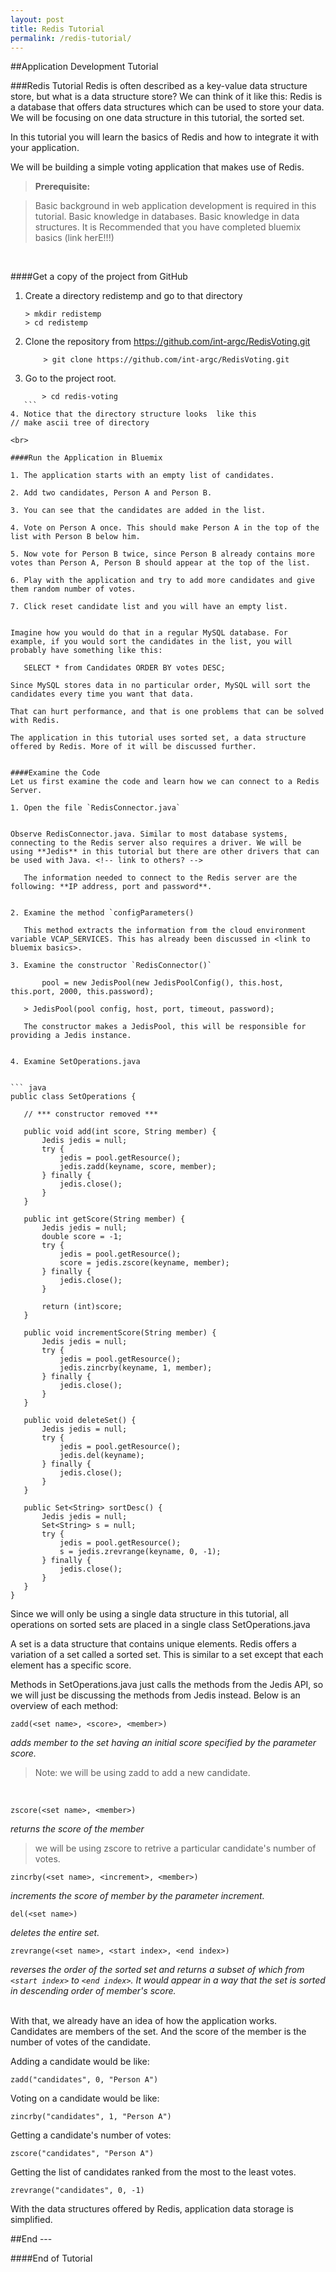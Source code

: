 ```yaml
---
layout: post
title: Redis Tutorial
permalink: /redis-tutorial/
---
```


##Application Development Tutorial

###Redis Tutorial
Redis is often described as a key-value data structure store, but what is a data structure store? We can think of it like this: Redis is a database that offers data structures which can be used to store your data. We will be focusing on one data structure in this tutorial, the sorted set.

In this tutorial you will learn the basics of Redis and how to integrate it with your application.

We will be building a simple voting application that makes use of Redis.

>**Prerequisite:**

>Basic background in web application development is required in this tutorial.
>Basic knowledge in databases.
>Basic knowledge in data structures.
>It is Recommended that you have completed bluemix basics (link herE!!!)

<br>

####Get a copy of the project from GitHub
1. Create a directory redistemp and go to that directory

	```text		
	> mkdir redistemp
	> cd redistemp
	```

2. Clone the repository from https://github.com/int-argc/RedisVoting.git

	```text		
		> git clone https://github.com/int-argc/RedisVoting.git
	```

3. Go to the project root.
 ```text		
		> cd redis-voting
	```
4. Notice that the directory structure looks  like this
// make ascii tree of directory

<br>

####Run the Application in Bluemix

1. The application starts with an empty list of candidates.

2. Add two candidates, Person A and Person B.

3. You can see that the candidates are added in the list.

4. Vote on Person A once. This should make Person A in the top of the list with Person B below him.

5. Now vote for Person B twice, since Person B already contains more votes than Person A, Person B should appear at the top of the list.

6. Play with the application and try to add more candidates and give them random number of votes.

7. Click reset candidate list and you will have an empty list.


Imagine how you would do that in a regular MySQL database. For example, if you would sort the candidates in the list, you will probably have something like this:

    SELECT * from Candidates ORDER BY votes DESC;

Since MySQL stores data in no particular order, MySQL will sort the candidates every time you want that data.

That can hurt performance, and that is one problems that can be solved with Redis.

The application in this tutorial uses sorted set, a data structure offered by Redis. More of it will be discussed further.


####Examine the Code
Let us first examine the code and learn how we can connect to a Redis Server.

 1. Open the file `RedisConnector.java`
	 
	
 Observe RedisConnector.java. Similar to most database systems, connecting to the Redis server also requires a driver. We will be using **Jedis** in this tutorial but there are other drivers that can be used with Java. <!-- link to others? -->

	The information needed to connect to the Redis server are the following: **IP address, port and password**.


 2. Examine the method `configParameters()

	This method extracts the information from the cloud environment variable VCAP_SERVICES. This has already been discussed in <link to bluemix basics>.

 3. Examine the constructor `RedisConnector()`

	    pool = new JedisPool(new JedisPoolConfig(), this.host, this.port, 2000, this.password);

	> JedisPool(pool config, host, port, timeout, password);

	The constructor makes a JedisPool, this will be responsible for providing a Jedis instance.


 4. Examine SetOperations.java


``` java
public class SetOperations {

	// *** constructor removed ***

	public void add(int score, String member) {
		Jedis jedis = null;
		try {
			jedis = pool.getResource();
			jedis.zadd(keyname, score, member);
		} finally {
			jedis.close();
		}
	}

	public int getScore(String member) {
		Jedis jedis = null;
		double score = -1;
		try {
			jedis = pool.getResource();
			score = jedis.zscore(keyname, member);
		} finally {
			jedis.close();
		}

		return (int)score;
	}

	public void incrementScore(String member) {
		Jedis jedis = null;
		try {
			jedis = pool.getResource();
			jedis.zincrby(keyname, 1, member);
		} finally {
			jedis.close();
		}
	}

	public void deleteSet() {
		Jedis jedis = null;
		try {
			jedis = pool.getResource();
			jedis.del(keyname);
		} finally {
			jedis.close();
		}
	}

	public Set<String> sortDesc() {
		Jedis jedis = null;
		Set<String> s = null;
		try {
			jedis = pool.getResource();
			s = jedis.zrevrange(keyname, 0, -1);
		} finally {
			jedis.close();
		}
	}
}
```
Since we will only be using a single data structure in this tutorial, all operations on sorted sets are placed in a single class SetOperations.java

A set is a data structure that contains unique elements. Redis offers a variation of a set called a sorted set. This is similar to a set except that each element has a specific score.

Methods in SetOperations.java just calls the methods from the Jedis API, so we will just be discussing the methods from Jedis instead. Below is an overview of each method:
<br />

    zadd(<set name>, <score>, <member>)

*adds member to the set having an initial score specified by the parameter score.*

> Note: we will be using zadd to add a new candidate.

<br />

    zscore(<set name>, <member>)

*returns the score of the member*

> we will be using zscore to retrive a particular candidate's number of votes.

    zincrby(<set name>, <increment>, <member>)

*increments the score of member by the parameter increment.*

    del(<set name>)

*deletes the entire set.*

    zrevrange(<set name>, <start index>, <end index>)

*reverses the order of the sorted set and returns a subset of which from `<start index>` to `<end index>`. It would appear in a way that the set is sorted in descending order of member's score.*


<br />
With that, we already have an idea of how the application works. Candidates are members of the set. And the score of the member is the number of votes of the candidate.

Adding a candidate would be like:

    zadd("candidates", 0, "Person A")

Voting on a candidate would be like:

    zincrby("candidates", 1, "Person A")

Getting a candidate's number of votes:

    zscore("candidates", "Person A")

Getting the list of candidates ranked from the most to the least votes.

    zrevrange("candidates", 0, -1)

With the data structures offered by Redis, application data storage is simplified.

##End ---



####End of Tutorial


